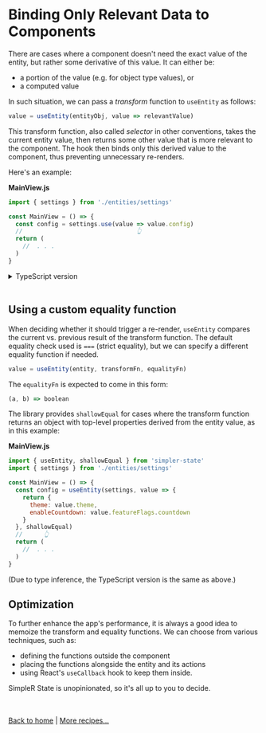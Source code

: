 # Binding Only Relevant Data to Components

There are cases where a component doesn't need the exact value of the entity, but rather some derivative of this value. It can either be:
- a portion of the value (e.g. for object type values), or 
- a computed value

In such situation, we can pass a _transform_ function to `useEntity` as follows:
```js
value = useEntity(entityObj, value => relevantValue)
```
This transform function, also called _selector_ in other conventions, takes the current entity value, then returns some other value that is more relevant to the component. The hook then binds only this derived value to the component, thus preventing unnecessary re-renders.

Here's an example:

**MainView.js**
```jsx
import { settings } from './entities/settings'

const MainView = () => {
  const config = settings.use(value => value.config)
  //                                👆
  return ( 
    //  . . .
  )
}
```

<details>
  <summary>TypeScript version</summary><br/>

**MainView.tsx**
```tsx
import { settings } from './entities/settings'

const MainView = () => {
  const config = settings.use(value => value.config)
  //                                👆
  return ( 
    //  . . .
  )
}
```
Notice that type inference still works full force here. No need for explicit types even when working with a transform function.

</details><br />

## Using a custom equality function

When deciding whether it should trigger a re-render, `useEntity` compares the current vs. previous result of the transform function. The default equality check used is `===` (strict equality), but we can specify a different equality function if needed.
```js
value = useEntity(entity, transformFn, equalityFn)
```
The `equalityFn` is expected to come in this form:
```js
(a, b) => boolean
```

The library provides `shallowEqual` for cases where the transform function returns an object with top-level properties derived from the entity value, as in this example:

**MainView.js**
```jsx
import { useEntity, shallowEqual } from 'simpler-state'
import { settings } from './entities/settings'

const MainView = () => {
  const config = useEntity(settings, value => {
    return {
      theme: value.theme,
      enableCountdown: value.featureFlags.countdown
    }
  }, shallowEqual)
  //      👆
  return ( 
    //  . . .
  )
}
```
(Due to type inference, the TypeScript version is the same as above.)

## Optimization

To further enhance the app's performance, it is always a good idea to memoize the transform and equality functions. We can choose from various techniques, such as:
- defining the functions outside the component
- placing the functions alongside the entity and its actions
- using React's `useCallback` hook to keep them inside.

SimpleR State is unopinionated, so it's all up to you to decide.

<br /><br />
[Back to home](index.html) | [More recipes...](recipes.html)
